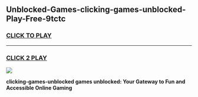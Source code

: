 
## Unblocked-Games-clicking-games-unblocked-Play-Free-9tctc
<h3>
<a href="https://premium76.site?title=clicking-games-unblocked&ref=17A">CLICK TO PLAY</a></h3>
<hr>

<h3>
<a href="https://premium76.site?title=clicking-games-unblocked&ref=17A">CLICK 2 PLAY</a>
  
</h3>

<a href="https://premium76.site?title=clicking-games-unblocked&ref=17A"><img src="https://clearcache.store/games.png"></a>


**clicking-games-unblocked games unblocked: Your Gateway to Fun and Accessible Online Gaming**
